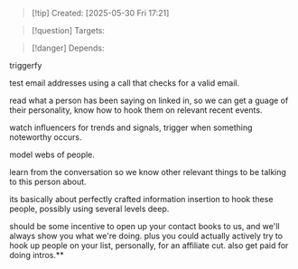 
>[!tip] Created: [2025-05-30 Fri 17:21]

>[!question] Targets: 

>[!danger] Depends: 

triggerfy

test email addresses using a call that checks for a valid email.

read what a person has been saying on linked in, so we can get a guage of their personality, know how to hook them on relevant recent events.

watch influencers for trends and signals, trigger when something noteworthy occurs.  

model webs of people.

learn from the conversation so we know other relevant things to be talking to this person about.

its basically about perfectly crafted information insertion to hook these people, possibly using several levels deep.

should be some incentive to open up your contact books to us, and we'll always show you what we're doing.  plus you could actually actively try to hook up people on your list, personally, for an affiliate cut.  also get paid for doing intros.**